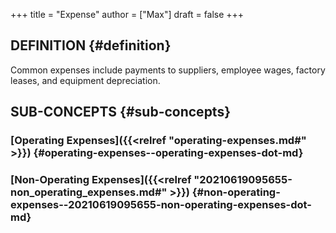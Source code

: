 +++
title = "Expense"
author = ["Max"]
draft = false
+++

## DEFINITION {#definition}

Common expenses include payments to suppliers, employee wages, factory leases,
and equipment depreciation.


## SUB-CONCEPTS {#sub-concepts}


### [Operating Expenses]({{<relref "operating-expenses.md#" >}}) {#operating-expenses--operating-expenses-dot-md}


### [Non-Operating Expenses]({{<relref "20210619095655-non_operating_expenses.md#" >}}) {#non-operating-expenses--20210619095655-non-operating-expenses-dot-md}
